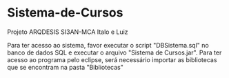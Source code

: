 # Sistema-de-Cursos
Projeto ARQDESIS SI3AN-MCA Italo e Luiz

Para ter acesso ao sistema, favor executar o script "DBSistema.sql" no banco de dados SQL e executar o arquivo "Sistema de Cursos.jar".
Para ter acesso ao programa pelo eclipse, será necessário importar as bibliotecas que se encontram na pasta "Bibliotecas"
